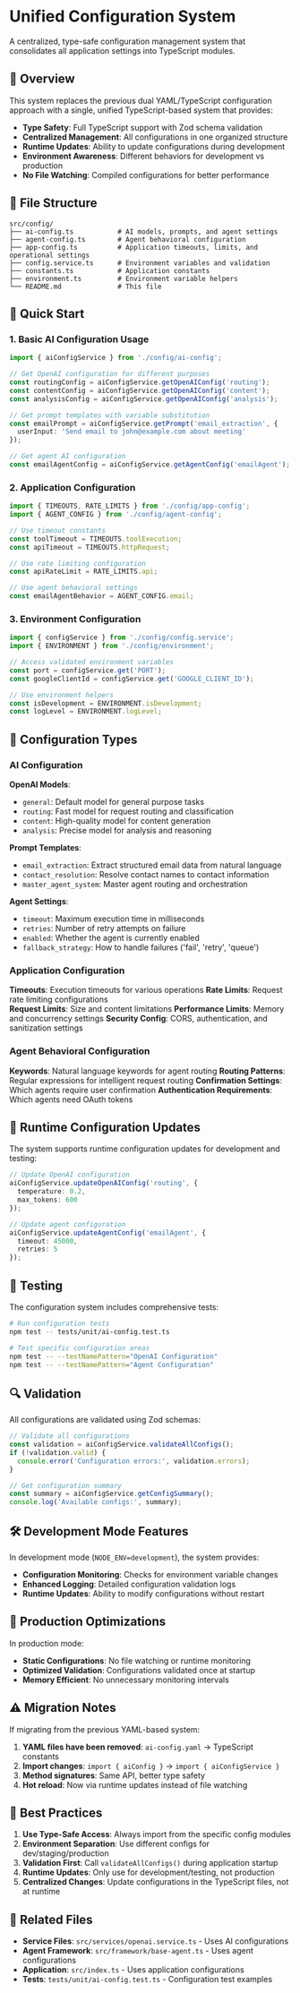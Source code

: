 # Unified Configuration System

A centralized, type-safe configuration management system that consolidates all application settings into TypeScript modules.

## 🚀 Overview

This system replaces the previous dual YAML/TypeScript configuration approach with a single, unified TypeScript-based system that provides:

- **Type Safety**: Full TypeScript support with Zod schema validation
- **Centralized Management**: All configurations in one organized structure  
- **Runtime Updates**: Ability to update configurations during development
- **Environment Awareness**: Different behaviors for development vs production
- **No File Watching**: Compiled configurations for better performance

## 📁 File Structure

```
src/config/
├── ai-config.ts           # AI models, prompts, and agent settings
├── agent-config.ts        # Agent behavioral configuration
├── app-config.ts          # Application timeouts, limits, and operational settings
├── config.service.ts      # Environment variables and validation
├── constants.ts           # Application constants
├── environment.ts         # Environment variable helpers
└── README.md              # This file
```

## 🔧 Quick Start

### 1. Basic AI Configuration Usage

```typescript
import { aiConfigService } from './config/ai-config';

// Get OpenAI configuration for different purposes
const routingConfig = aiConfigService.getOpenAIConfig('routing');
const contentConfig = aiConfigService.getOpenAIConfig('content');
const analysisConfig = aiConfigService.getOpenAIConfig('analysis');

// Get prompt templates with variable substitution
const emailPrompt = aiConfigService.getPrompt('email_extraction', {
  userInput: 'Send email to john@example.com about meeting'
});

// Get agent AI configuration
const emailAgentConfig = aiConfigService.getAgentConfig('emailAgent');
```

### 2. Application Configuration

```typescript
import { TIMEOUTS, RATE_LIMITS } from './config/app-config';
import { AGENT_CONFIG } from './config/agent-config';

// Use timeout constants
const toolTimeout = TIMEOUTS.toolExecution;
const apiTimeout = TIMEOUTS.httpRequest;

// Use rate limiting configuration
const apiRateLimit = RATE_LIMITS.api;

// Use agent behavioral settings
const emailAgentBehavior = AGENT_CONFIG.email;
```

### 3. Environment Configuration

```typescript
import { configService } from './config/config.service';
import { ENVIRONMENT } from './config/environment';

// Access validated environment variables
const port = configService.get('PORT');
const googleClientId = configService.get('GOOGLE_CLIENT_ID');

// Use environment helpers
const isDevelopment = ENVIRONMENT.isDevelopment;
const logLevel = ENVIRONMENT.logLevel;
```

## 📝 Configuration Types

### AI Configuration

**OpenAI Models**:
- `general`: Default model for general purpose tasks
- `routing`: Fast model for request routing and classification
- `content`: High-quality model for content generation
- `analysis`: Precise model for analysis and reasoning

**Prompt Templates**:
- `email_extraction`: Extract structured email data from natural language
- `contact_resolution`: Resolve contact names to contact information
- `master_agent_system`: Master agent routing and orchestration

**Agent Settings**:
- `timeout`: Maximum execution time in milliseconds
- `retries`: Number of retry attempts on failure
- `enabled`: Whether the agent is currently enabled
- `fallback_strategy`: How to handle failures ('fail', 'retry', 'queue')

### Application Configuration

**Timeouts**: Execution timeouts for various operations
**Rate Limits**: Request rate limiting configurations  
**Request Limits**: Size and content limitations
**Performance Limits**: Memory and concurrency settings
**Security Config**: CORS, authentication, and sanitization settings

### Agent Behavioral Configuration

**Keywords**: Natural language keywords for agent routing
**Routing Patterns**: Regular expressions for intelligent request routing
**Confirmation Settings**: Which agents require user confirmation
**Authentication Requirements**: Which agents need OAuth tokens

## 🔄 Runtime Configuration Updates

The system supports runtime configuration updates for development and testing:

```typescript
// Update OpenAI configuration
aiConfigService.updateOpenAIConfig('routing', { 
  temperature: 0.2,
  max_tokens: 600 
});

// Update agent configuration
aiConfigService.updateAgentConfig('emailAgent', { 
  timeout: 45000,
  retries: 5 
});
```

## 🧪 Testing

The configuration system includes comprehensive tests:

```bash
# Run configuration tests
npm test -- tests/unit/ai-config.test.ts

# Test specific configuration areas
npm test -- --testNamePattern="OpenAI Configuration"
npm test -- --testNamePattern="Agent Configuration"
```

## 🔍 Validation

All configurations are validated using Zod schemas:

```typescript
// Validate all configurations
const validation = aiConfigService.validateAllConfigs();
if (!validation.valid) {
  console.error('Configuration errors:', validation.errors);
}

// Get configuration summary
const summary = aiConfigService.getConfigSummary();
console.log('Available configs:', summary);
```

## 🛠️ Development Mode Features

In development mode (`NODE_ENV=development`), the system provides:

- **Configuration Monitoring**: Checks for environment variable changes
- **Enhanced Logging**: Detailed configuration validation logs
- **Runtime Updates**: Ability to modify configurations without restart

## 🚀 Production Optimizations

In production mode:

- **Static Configurations**: No file watching or runtime monitoring
- **Optimized Validation**: Configurations validated once at startup
- **Memory Efficient**: No unnecessary monitoring intervals

## ⚠️ Migration Notes

If migrating from the previous YAML-based system:

1. **YAML files have been removed**: `ai-config.yaml` → TypeScript constants
2. **Import changes**: `import { aiConfig }` → `import { aiConfigService }`
3. **Method signatures**: Same API, better type safety
4. **Hot reload**: Now via runtime updates instead of file watching

## 🎯 Best Practices

1. **Use Type-Safe Access**: Always import from the specific config modules
2. **Environment Separation**: Use different configs for dev/staging/production
3. **Validation First**: Call `validateAllConfigs()` during application startup
4. **Runtime Updates**: Only use for development/testing, not production
5. **Centralized Changes**: Update configurations in the TypeScript files, not at runtime

## 🔗 Related Files

- **Service Files**: `src/services/openai.service.ts` - Uses AI configurations
- **Agent Framework**: `src/framework/base-agent.ts` - Uses agent configurations  
- **Application**: `src/index.ts` - Uses application configurations
- **Tests**: `tests/unit/ai-config.test.ts` - Configuration test examples
